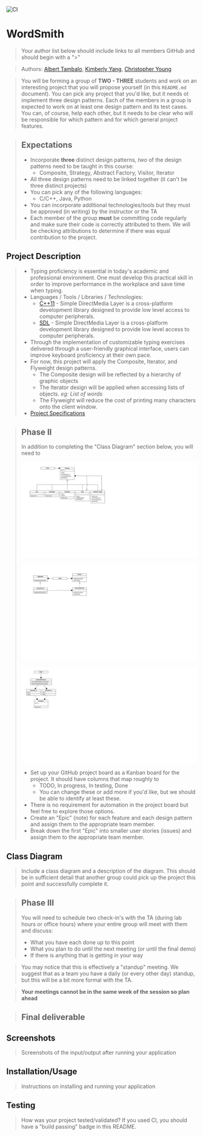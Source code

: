 ![CI](https://github.com/cs100/final-project-2ndstorystudio/workflows/CI/badge.svg)
# WordSmith
 > Your author list below should include links to all members GitHub and should begin with a "\>"
 
 > Authors: [Albert Tambalo](https://github.com/alberttambalo), [Kimberly Yang](https://github.com/kimberlytyang), [Christopher Young](https://github.com/ChrisYoung1048)
 
 > You will be forming a group of **TWO - THREE** students and work on an interesting project that you will propose yourself (in this `README.md` document). You can pick any project that you'd like, but it needs ot implement three design patterns. Each of the members in a group is expected to work on at least one design pattern and its test cases. You can, of course, help each other, but it needs to be clear who will be responsible for which pattern and for which general project features.
 
 > ## Expectations
 > * Incorporate **three** distinct design patterns, *two* of the design patterns need to be taught in this course:
 >   * Composite, Strategy, Abstract Factory, Visitor, Iterator
 > * All three design patterns need to be linked together (it can't be three distinct projects)
 > * You can pick any of the following languages:
 >   * C/C++, Java, Python
 > * You can incorporate additional technologies/tools but they must be approved (in writing) by the instructor or the TA
 > * Each member of the group **must** be committing code regularly and make sure their code is correctly attributed to them. We will be checking attributions to determine if there was equal contribution to the project.

## Project Description

 > * Typing proficiency is essential in today's academic and professional environment. One must develop this practical skill in order to improve performance in the workplace and save time when typing.
 > * Languages / Tools / Libraries / Technologies:
 >   * [C++11](https://en.cppreference.com/w/cpp/11) - Simple DirectMedia Layer is a cross-platform development library designed to provide low level access to computer peripherals.
 >   * [SDL](https://www.libsdl.org/) - Simple DirectMedia Layer is a cross-platform development library designed to provide low level access to computer peripherals.
 > * Through the implementation of customizable typing exercises delivered through a user-friendly graphical interface, users can improve keyboard proficiency at their own pace. 
 > * For now, this project will apply the Composite, Iterator, and Flyweight design patterns. 
 >   * The Composite design will be reflected by a hierarchy of graphic objects
 >   * The Iterator design will be applied when accessing lists of objects. *eg: List of words*
 >   * The Flyweight will reduce the cost of printing many characters onto the client window. 
 > * [Project Specifications](https://docs.google.com/document/d/1ejA8TL6ZKhy_L3s7JrmXWeAPj9ibm9LW2zqrtt7pb3Q/edit?usp=sharing)

 > ## Phase II
 > In addition to completing the "Class Diagram" section below, you will need to 
    <p align="center">
        <img src="res/composite.png">
    </p>
    <p align="center">
        <img src="res/iterator.png">
    </p>
    <p align="center">
        <img src="res/flyweight.png">
    </p>
 > * Set up your GitHub project board as a Kanban board for the project. It should have columns that map roughly to 
 >   * TODO, In progress, In testing, Done
 >   * You can change these or add more if you'd like, but we should be able to identify at least these.
 > * There is no requirement for automation in the project board but feel free to explore those options.
 > * Create an "Epic" (note) for each feature and each design pattern and assign them to the appropriate team member.
 > * Break down the first "Epic" into smaller user stories (issues) and assign them to the appropriate team member.
## Class Diagram
 > Include a class diagram and a description of the diagram. This should be in sufficient detail that another group could pick up the project this point and successfully complete it.
 
 > ## Phase III
 > You will need to schedule two check-in's with the TA (during lab hours or office hours) where your entire group will meet with them and discuss:
 > * What you have each done up to this point
 > * What you plan to do until the next meeting (or until the final demo)
 > * If there is anything that is getting in your way
 
 > You may notice that this is effectively a "standup" meeting. We suggest that as a team you have a daily (or every other day) standup, but this will be a bit more formal with the TA. 
 
 > **Your meetings cannot be in the same week of the session so plan ahead**

 > ## Final deliverable
 ## Screenshots
 > Screenshots of the input/output after running your application
 ## Installation/Usage
 > Instructions on installing and running your application
 ## Testing
 > How was your project tested/validated? If you used CI, you should have a "build passing" badge in this README.
